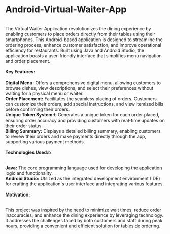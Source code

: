 # Android-Virtual-Waiter-App
<br>
The Virtual Waiter Application revolutionizes the dining experience by enabling customers to place orders directly from their tables using their smartphones. This Android-based application is designed to streamline the ordering process, enhance customer satisfaction, and improve operational efficiency for restaurants. Built using Java and Android Studio, the application boasts a user-friendly interface that simplifies menu navigation and order placement.
<br><br>
<b>Key Features:</b>
<br><br>
<b>Digital Menu:</b> Offers a comprehensive digital menu, allowing customers to browse dishes, view descriptions, and select their preferences without waiting for a physical menu or waiter.<br>
<b>Order Placement:</b> Facilitates the seamless placing of orders. Customers can customize their orders, add special instructions, and view itemized bills before confirming their orders.<br>
<b>Unique Token System:</b>b Generates a unique token for each order placed, ensuring order accuracy and providing customers with real-time updates on their order status.<br>
<b>Billing Summary:</b> Displays a detailed billing summary, enabling customers to review their orders and make payments directly through the app, supporting various payment methods.<br><br>
<b>Technologies Used:</b>b<br><br>

<b>Java:</b> The core programming language used for developing the application logic and functionality.<br>
<b>Android Studio:</b> Utilized as the integrated development environment (IDE) for crafting the application's user interface and integrating various features.<br><br>
<b>Motivation:</b><br><br>

This project was inspired by the need to minimize wait times, reduce order inaccuracies, and enhance the dining experience by leveraging technology. It addresses the challenges faced by both customers and staff during peak hours, providing a convenient and efficient solution for tableside ordering.<br>


